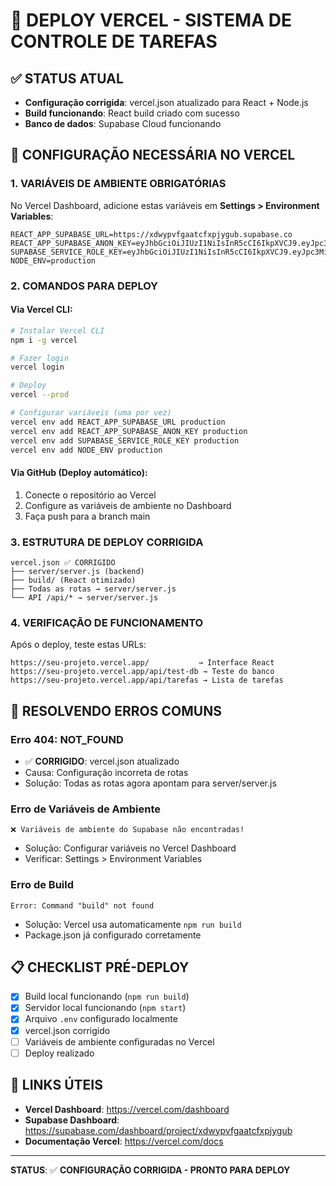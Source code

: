 # 🚀 DEPLOY VERCEL - SISTEMA DE CONTROLE DE TAREFAS

## ✅ STATUS ATUAL
- **Configuração corrigida**: vercel.json atualizado para React + Node.js
- **Build funcionando**: React build criado com sucesso
- **Banco de dados**: Supabase Cloud funcionando

## 🔧 CONFIGURAÇÃO NECESSÁRIA NO VERCEL

### 1. VARIÁVEIS DE AMBIENTE OBRIGATÓRIAS
No Vercel Dashboard, adicione estas variáveis em **Settings > Environment Variables**:

```
REACT_APP_SUPABASE_URL=https://xdwypvfgaatcfxpjygub.supabase.co
REACT_APP_SUPABASE_ANON_KEY=eyJhbGciOiJIUzI1NiIsInR5cCI6IkpXVCJ9.eyJpc3MiOiJzdXBhYmFzZSIsInJlZiI6Inhkd3lwdmZnYWF0Y2Z4cGp5Z3ViIiwicm9sZSI6ImFub24iLCJpYXQiOjE3NDg5ODA2ODUsImV4cCI6MjA2NDU1NjY4NX0.FN8h5tT77tOPyPtjs1hVysj3HXT9Q6P5qqnmM1aAPxM
SUPABASE_SERVICE_ROLE_KEY=eyJhbGciOiJIUzI1NiIsInR5cCI6IkpXVCJ9.eyJpc3MiOiJzdXBhYmFzZSIsInJlZiI6Inhkd3lwdmZnYWF0Y2Z4cGp5Z3ViIiwicm9sZSI6InNlcnZpY2Vfcm9sZSIsImlhdCI6MTc0ODk4MDY4NSwiZXhwIjoyMDY0NTU2Njg1fQ.HLgEJGRjUwU_pONu1GNGjHtaZh7rj7urcjXWDpVPdmE
NODE_ENV=production
```

### 2. COMANDOS PARA DEPLOY

#### Via Vercel CLI:
```bash
# Instalar Vercel CLI
npm i -g vercel

# Fazer login
vercel login

# Deploy
vercel --prod

# Configurar variáveis (uma por vez)
vercel env add REACT_APP_SUPABASE_URL production
vercel env add REACT_APP_SUPABASE_ANON_KEY production  
vercel env add SUPABASE_SERVICE_ROLE_KEY production
vercel env add NODE_ENV production
```

#### Via GitHub (Deploy automático):
1. Conecte o repositório ao Vercel
2. Configure as variáveis de ambiente no Dashboard
3. Faça push para a branch main

### 3. ESTRUTURA DE DEPLOY CORRIGIDA

```
vercel.json ✅ CORRIGIDO
├── server/server.js (backend)
├── build/ (React otimizado)
├── Todas as rotas → server/server.js
└── API /api/* → server/server.js
```

### 4. VERIFICAÇÃO DE FUNCIONAMENTO

Após o deploy, teste estas URLs:

```
https://seu-projeto.vercel.app/           → Interface React
https://seu-projeto.vercel.app/api/test-db → Teste do banco
https://seu-projeto.vercel.app/api/tarefas → Lista de tarefas
```

## 🐛 RESOLVENDO ERROS COMUNS

### Erro 404: NOT_FOUND
- ✅ **CORRIGIDO**: vercel.json atualizado
- Causa: Configuração incorreta de rotas
- Solução: Todas as rotas agora apontam para server/server.js

### Erro de Variáveis de Ambiente
```
❌ Variáveis de ambiente do Supabase não encontradas!
```
- Solução: Configurar variáveis no Vercel Dashboard
- Verificar: Settings > Environment Variables

### Erro de Build
```
Error: Command "build" not found
```
- Solução: Vercel usa automaticamente `npm run build`
- Package.json já configurado corretamente

## 📋 CHECKLIST PRÉ-DEPLOY

- [x] Build local funcionando (`npm run build`)
- [x] Servidor local funcionando (`npm start`)
- [x] Arquivo `.env` configurado localmente
- [x] vercel.json corrigido
- [ ] Variáveis de ambiente configuradas no Vercel
- [ ] Deploy realizado

## 🔗 LINKS ÚTEIS

- **Vercel Dashboard**: https://vercel.com/dashboard
- **Supabase Dashboard**: https://supabase.com/dashboard/project/xdwypvfgaatcfxpjygub
- **Documentação Vercel**: https://vercel.com/docs

---

**STATUS**: ✅ **CONFIGURAÇÃO CORRIGIDA - PRONTO PARA DEPLOY** 